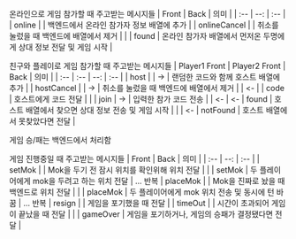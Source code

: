 온라인으로 게임 참가할 때 주고받는 메시지들
| Front        |   Back | 의미 |
| :--          |    --: | :-- |
| online       |        | 백엔드에서 온라인 참가자 정보 배열에 추가             |
| onlineCancel |        | 취소를 눌렀을 때 백엔드에 배열에서 제거              |
|              |  found | 온라인 참가자 배열에서 먼저온 두명에게 상대 정보 전달 및 게임 시작 |

친구와 플레이로 게임 참가할 때 주고받는 메시지들
| Player1 Front | Player2 Front |     Back | 의미 |
| :--           | :--           |      --: | :-- |
| host          |               |     ->   | 랜덤한 코드와 함께 호스트 배열에 추가 |
| hostCancel    |               |     ->   | 취소를 눌렀을 때 백엔드에 배열에서 제거 |
|       <-      |               |     code | 호스트에게 코드 전달         |
|               | join          |     ->   | 입력한 참가 코드 전송 |
|     <-        |     <-        |    found | 호스트 배열에서 찾으면 상대 정보 전송 및 게임 시작 |
|               |        <-     | notFound | 호스트 배열에서 못찾았다면 전달 |


게임 승/패는 백엔드에서 처리함

게임 진행중일 때 주고받는 메시지들
| Front    |     Back | 의미 |
| :--      |      --: | :-- |
| setMok   |          | Mok을 두기 전 잠시 위치를 확인위해 위치 전달 |
|          |   setMok | 두 플레이어에게 mok을 두려고 하는 위치 전달 |
... 반복
| placeMok |          | Mok을 진짜로 놨을 때 백엔드로 위치 전달 |
|          | placeMok | 두 플레이어에게 mok 위치 전송 및 동시에 턴 바꿈 |
... 반복
| resign   |          | 게임을 포기했을 때 전달 |
| timeOut  |          | 시간이 초과되어 게임이 끝났을 때 전달 |
|          | gameOver | 게임을 포기하거나, 게임의 승패가 결정됐다면 전달 |